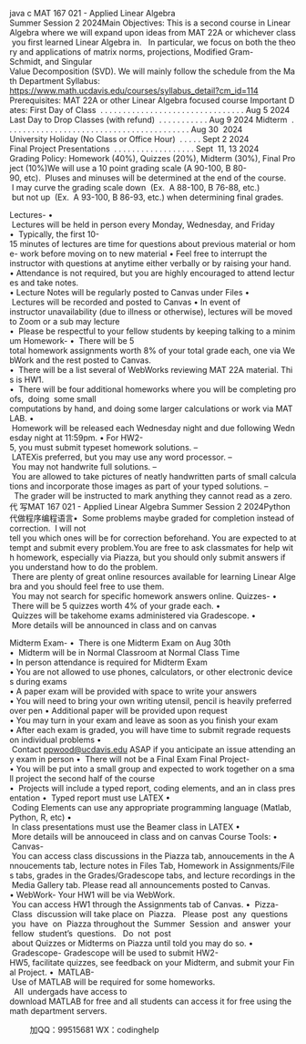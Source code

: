 java c
MAT 167 021 - Applied Linear Algebra
Summer Session 2 2024Main Objectives: This is a second course in Linear Algebra where we will expand upon ideas from MAT 22A or whichever class you first learned Linear Algebra in.   In particular, we focus on both the theory and applications of matrix norms, projections, Modified Gram-Schmidt, and Singular Value Decomposition (SVD). We will mainly follow the schedule from the Math Department Syllabus:
https://www.math.ucdavis.edu/courses/syllabus_detail?cm_id=114
Prerequisites: MAT 22A or other Linear Algebra focused course Important Dates:
First Day of Class  . . . . . . . . . . . . . . . . . . . . . . . . . . . . . . . . Aug 5 2024
Last Day to Drop Classes (with refund)  . . . . . . . . . . . Aug 9 2024
Midterm  . . . . . . . . . . . . . . . . . . . . . . . . . . . . . . . . . . . . . . . . . Aug 30  2024
University Holiday (No Class or Office Hour)  . . . . . Sept 2 2024
Final Project Presentations  . . . . . . . . . . . . . . . . . . Sept  11, 13 2024
Grading Policy: Homework (40%), Quizzes (20%), Midterm (30%), Final Project (10%)We will use a 10 point grading scale (A 90-100, B 80-90, etc).  Pluses and minuses will be determined at the end of the course.  I may curve the grading scale down  (Ex.  A 88-100, B 76-88, etc.)  but not up  (Ex.  A 93-100, B 86-93, etc.) when determining final grades.


Lectures-
•  Lectures will be held in person every Monday, Wednesday, and Friday
•  Typically, the first 10-15 minutes of lectures are time for questions about previous material or home- work before moving on to new material
• Feel free to interrupt the instructor with questions at anytime either verbally or by raising your hand.
• Attendance is not required, but you are highly encouraged to attend lectures and take notes.
• Lecture Notes will be regularly posted to Canvas under Files
•  Lectures will be recorded and posted to Canvas
• In event of instructor unavailability (due to illness or otherwise), lectures will be moved to Zoom or a sub may lecture
•  Please be respectful to your fellow students by keeping talking to a minimum
Homework-
•  There will be 5 total homework assignments worth 8% of your total grade each, one via WebWork and the rest posted to Canvas.
•  There will be a list several of WebWorks reviewing MAT 22A material. This is HW1.
•  There will be four additional homeworks where you will be completing proofs,  doing  some small computations by hand, and doing some larger calculations or work via MATLAB.
•  Homework will be released each Wednesday night and due following Wednesday night at 11:59pm.
• For HW2-5, you must submit typeset homework solutions.
–  LATEXis preferred, but you may use any word processor.
– You may not handwrite full solutions.
– You are allowed to take pictures of neatly handwritten parts of small calculations and incorporate those images as part of your typed solutions.
–  The grader will be instructed to mark anything they cannot read as a zero.
代 写MAT 167 021 - Applied Linear Algebra Summer Session 2 2024Python
代做程序编程语言•  Some problems maybe graded for completion instead of correction.  I will not tell you which ones will be for correction beforehand. You are expected to attempt and submit every problem.You are free to ask classmates for help with homework, especially via Piazza, but you should only submit answers if you understand how to do the problem.  There are plenty of great online resources available for learning Linear Algebra and you should feel free to use them.  You may not search for specific homework answers online.
Quizzes-
•  There will be 5 quizzes worth 4% of your grade each.
•  Quizzes will be takehome exams administered via Gradescope.
•  More details will be announced in class and on canvas


Midterm Exam-
•  There is one Midterm Exam on Aug 30th
•  Midterm will be in Normal Classroom at Normal Class Time
• In person attendance is required for Midterm Exam
• You are not allowed to use phones, calculators, or other electronic devices during exams
• A paper exam will be provided with space to write your answers
• You will need to bring your own writing utensil, pencil is heavily preferred over pen
• Additional paper will be provided upon request
• You may turn in your exam and leave as soon as you finish your exam
• After each exam is graded, you will have time to submit regrade requests on individual problems
•  Contact ppwood@ucdavis.edu ASAP if you anticipate an issue attending any exam in person
•  There will not be a Final Exam
Final Project-
• You will be put into a small group and expected to work together on a small project the second half of the course
•  Projects will include a typed report, coding elements, and an in class presentation
•  Typed report must use LATEX
•  Coding Elements can use any appropriate programming language (Matlab, Python, R, etc)
•  In class presentations must use the Beamer class in LATEX
•  More details will be annouceed in class and on canvas
Course Tools:
•  Canvas- You can access class discussions in the Piazza tab, annoucements in the Annoucements tab, lecture notes in Files Tab, Homework in Assignments/Files tabs, grades in the Grades/Gradescope tabs, and lecture recordings in the Media Gallery tab. Please read all announcements posted to Canvas.
• WebWork- Your HW1 will be via WebWork.  You can access HW1 through the Assignments tab of Canvas.
•  Pizza-  Class  discussion will take place on  Piazza.   Please  post  any  questions  you  have  on  Piazza throughout the  Summer  Session  and  answer  your  fellow  student’s  questions.   Do  not  post  about Quizzes or Midterms on Piazza until told you may do so.
•  Gradescope- Gradescope will be used to submit HW2-HW5, facilitate quizzes, see feedback on your Midterm, and submit your Final Project.
•  MATLAB- Use of MATLAB will be required for some homeworks.   All  undergads have access to download MATLAB for free and all students can access it for free using the math department servers.


         
加QQ：99515681  WX：codinghelp
